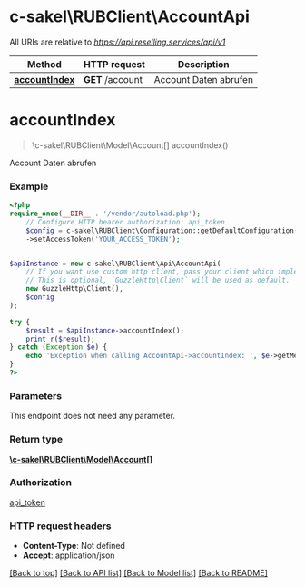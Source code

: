 # c-sakel\RUBClient\AccountApi

All URIs are relative to *https://api.reselling.services/api/v1*

Method | HTTP request | Description
------------- | ------------- | -------------
[**accountIndex**](AccountApi.md#accountindex) | **GET** /account | Account Daten abrufen

# **accountIndex**
> \c-sakel\RUBClient\Model\Account[] accountIndex()

Account Daten abrufen

### Example
```php
<?php
require_once(__DIR__ . '/vendor/autoload.php');
    // Configure HTTP bearer authorization: api_token
    $config = c-sakel\RUBClient\Configuration::getDefaultConfiguration()
    ->setAccessToken('YOUR_ACCESS_TOKEN');


$apiInstance = new c-sakel\RUBClient\Api\AccountApi(
    // If you want use custom http client, pass your client which implements `GuzzleHttp\ClientInterface`.
    // This is optional, `GuzzleHttp\Client` will be used as default.
    new GuzzleHttp\Client(),
    $config
);

try {
    $result = $apiInstance->accountIndex();
    print_r($result);
} catch (Exception $e) {
    echo 'Exception when calling AccountApi->accountIndex: ', $e->getMessage(), PHP_EOL;
}
?>
```

### Parameters
This endpoint does not need any parameter.

### Return type

[**\c-sakel\RUBClient\Model\Account[]**](../Model/Account.md)

### Authorization

[api_token](../../README.md#api_token)

### HTTP request headers

 - **Content-Type**: Not defined
 - **Accept**: application/json

[[Back to top]](#) [[Back to API list]](../../README.md#documentation-for-api-endpoints) [[Back to Model list]](../../README.md#documentation-for-models) [[Back to README]](../../README.md)

